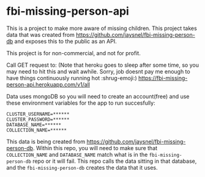 # fbi-missing-person-api

This is a project to make more aware of missing children. This project takes data that was created from https://github.com/jaysnel/fbi-missing-person-db and exposes this to the public as an API.

This project is for non-commercial, and not for profit.

Call GET request to: (Note that heroku goes to sleep after some time, so you may need to hit this and wait awhile. Sorry, job doesnt pay me enough to have things continuously running hot :shrug-emoji:)
https://fbi-missing-person-api.herokuapp.com/v1/all

Data uses mongoDB so you will need to create an account(free) and use these environment variables for the app to run succesfully:

```
CLUSTER_USERNAME=******
CLUSTER_PASSWORD=******
DATABASE_NAME=******
COLLECTION_NAME=******
```

This data is being created from https://github.com/jaysnel/fbi-missing-person-db. Within this repo, you will need to make sure that ```COLLECTION_NAME``` and ```DATABASE_NAME``` match what is in the ```fbi-missing-person-db``` repo or it will fail. This repo calls the data sitting in that database, and the ```fbi-missing-person-db``` creates the data that it uses.
